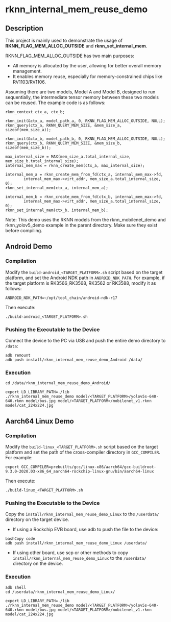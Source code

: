 # rknn_internal_mem_reuse_demo

## Description

This project is mainly used to demonstrate the usage of **RKNN_FLAG_MEM_ALLOC_OUTSIDE** and **rknn_set_internal_mem**.

RKNN_FLAG_MEM_ALLOC_OUTSIDE has two main purposes:

- All memory is allocated by the user, allowing for better overall memory management.
- It enables memory reuse, especially for memory-constrained chips like RV1103/RV1106.

Assuming there are two models, Model A and Model B, designed to run sequentially, the intermediate tensor memory between these two models can be reused. The example code is as follows:

```
rknn_context ctx_a, ctx_b;

rknn_init(&ctx_a, model_path_a, 0, RKNN_FLAG_MEM_ALLOC_OUTSIDE, NULL);
rknn_query(ctx_a, RKNN_QUERY_MEM_SIZE, &mem_size_a, sizeof(mem_size_a));

rknn_init(&ctx_b, model_path_b, 0, RKNN_FLAG_MEM_ALLOC_OUTSIDE, NULL);
rknn_query(ctx_b, RKNN_QUERY_MEM_SIZE, &mem_size_b, sizeof(mem_size_b));

max_internal_size = MAX(mem_size_a.total_internal_size, mem_size_b.total_internal_size);
internal_mem_max = rknn_create_mem(ctx_a, max_internal_size);

internal_mem_a = rknn_create_mem_from_fd(ctx_a, internal_mem_max->fd,
        internal_mem_max->virt_addr, mem_size_a.total_internal_size, 0);
rknn_set_internal_mem(ctx_a, internal_mem_a);

internal_mem_b = rknn_create_mem_from_fd(ctx_b, internal_mem_max->fd,
        internal_mem_max->virt_addr, mem_size_a.total_internal_size, 0);
rknn_set_internal_mem(ctx_b, internal_mem_b);
```

Note: This demo uses the RKNN models from the rknn_mobilenet_demo and rknn_yolov5_demo example	 in the parent directory. Make sure they exist before compiling.

## Android Demo

### Compilation

Modify the `build-android_<TARGET_PLATFORM>.sh` script based on the target platform, and set the Android NDK path in `ANDROID_NDK_PATH`. For example, if the target platform is RK3566_RK3568, RK3562 or RK3588, modify it as follows:

```
ANDROID_NDK_PATH=~/opt/tool_chain/android-ndk-r17
```

Then execute:

```
./build-android_<TARGET_PLATFORM>.sh
```

### Pushing the Executable to the Device

Connect the device to the PC via USB and push the entire demo directory to `/data`:

```
adb remount
adb push install/rknn_internal_mem_reuse_demo_Android /data/
```

### Execution

```
cd /data/rknn_internal_mem_reuse_demo_Android/

export LD_LIBRARY_PATH=./lib
./rknn_internal_mem_reuse_demo model/<TARGET_PLATFORM>/yolov5s-640-640.rknn model/bus.jpg model/<TARGET_PLATFORM>/mobilenet_v1.rknn model/cat_224x224.jpg
```

## Aarch64 Linux Demo

### Compilation

Modify the `build-linux_<TARGET_PLATFORM>.sh` script based on the target platform and set the path of the cross-compiler directory in `GCC_COMPILER`. For example:

```
export GCC_COMPILER=prebuilts/gcc/linux-x86/aarch64/gcc-buildroot-9.3.0-2020.03-x86_64_aarch64-rockchip-linux-gnu/bin/aarch64-linux
```

Then execute:

```
./build-linux_<TARGET_PLATFORM>.sh
```

### Pushing the Executable to the Device

Copy the `install/rknn_internal_mem_reuse_demo_Linux` to the `/userdata/` directory on the target device.

- If using a Rockchip EVB board, use adb to push the file to the device:

```
bashCopy code
adb push install/rknn_internal_mem_reuse_demo_Linux /userdata/
```

- If using other board, use scp or other methods to copy `install/rknn_internal_mem_reuse_demo_Linux` to the `/userdata/` directory on the device.

### Execution

```
adb shell
cd /userdata/rknn_internal_mem_reuse_demo_Linux/

export LD_LIBRARY_PATH=./lib
./rknn_internal_mem_reuse_demo model/<TARGET_PLATFORM>/yolov5s-640-640.rknn model/bus.jpg model/<TARGET_PLATFORM>/mobilenet_v1.rknn model/cat_224x224.jpg
```
